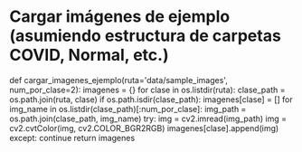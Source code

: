 # Cargar imágenes de ejemplo (asumiendo estructura de carpetas COVID, Normal, etc.)
def cargar_imagenes_ejemplo(ruta='data/sample_images', num_por_clase=2):
    imagenes = {}
    for clase in os.listdir(ruta):
        clase_path = os.path.join(ruta, clase)
        if os.path.isdir(clase_path):
            imagenes[clase] = []
            for img_name in os.listdir(clase_path)[:num_por_clase]:
                img_path = os.path.join(clase_path, img_name)
                try:
                    img = cv2.imread(img_path)
                    img = cv2.cvtColor(img, cv2.COLOR_BGR2RGB)
                    imagenes[clase].append(img)
                except:
                    continue
    return imagenes
